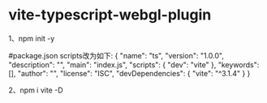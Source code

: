 # vite-typescript-webgl-plugin
1、npm init -y

#package.json
scripts改为如下:
{
  "name": "ts",
  "version": "1.0.0",
  "description": "",
  "main": "index.js",
  "scripts": {
    "dev": "vite"
  },
  "keywords": [],
  "author": "",
  "license": "ISC",
  "devDependencies": {
    "vite": "^3.1.4"
  }
}

2、npm i vite -D
